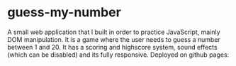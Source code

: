 # guess-my-number
 A small web application that I built in order to practice JavaScript, mainly DOM manipulation.  It is a game where the user needs to guess a number between 1 and 20. It has a scoring and highscore system, sound effects (which can be disabled) and its fully responsive.  Deployed on github pages:
